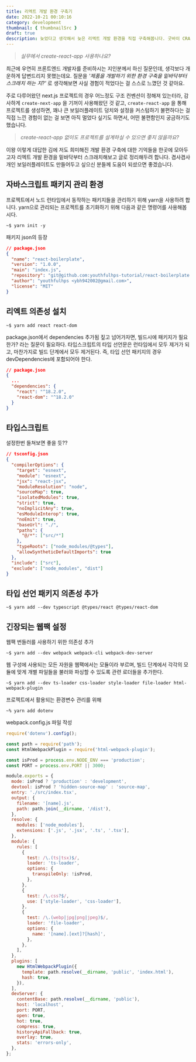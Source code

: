 ```yaml
---
title: 리엑트 개발 환경 구축기
date: 2022-10-21 00:10:16
category: development
thumbnail: { thumbnailSrc }
draft: true
description: 늦었다고 생각해서 늦은 리엑트 개발 환경을 직접 구축해봅니다. 굿바이 CRA!
---
```


> _실무에서 create-react-app 사용하나요?_

최근에 우연히 프론트엔드 개발자를 준비하시는 지인분께서 하신 질문인데, 생각보다 개운하게
답변드리지 못했는데요. 질문을 _'제품을 개발하기 위한 환경 구축을 밑바닥부터 스크래치 하는 지?'_
로 생각해보면 사실 경험이 적었다는 걸 스스로 느꼈던 것 같아요.

주로 다루어왔던 next.js 프로젝트의 경우 어느정도 구조 컨벤션이 정해져 있는터라,
감사하게 `create-next-app` 을 기꺼이 사용해왔던 것 같고, `create-react-app` 을 통해
프로젝트를 생성하면, 꽤나 큰 보일러플레이트 덩치와 설정을 커스텀하기 불편하다는 걸 직접 느낀
경험이 없는 걸 보면 아직 멀었다 싶기도 하면서, 어떤 불편함인지 궁금하기도 했습니다.

> _create-react-app 없이도 프로젝트를 설계하실 수 있으면 좋지 않을까요?_

이왕 이렇게 대답한 김에 저도 희미해진 개발 환경 구축에 대한 기억들을 한곳에
모아두고자 리엑트 개발 환경을 밑바닥부터 스크래치해보고 글로 정리해두려 합니다.
겸사겸사 개인 보일러플레이트도 만들어두고 싶으신 분들께 도움이 되셨으면 좋겠습니다.

## 자바스크립트 패키지 관리 환경

프로젝트에서 노드 런타임에서 동작하는 패키지들을 관리하기 위해 yarn을 사용하려 합니다.
yarn으로 관리되는 프로젝트를 초기화하기 위해 다음과 같은 명령어를 사용해봅시다.

```shell
~$ yarn init -y
```

패키지 json의 등장

```json
// package.json
{
  "name": "react-boilerplate",
  "version": "1.0.0",
  "main": "index.js",
  "repository": "git@github.com:youthfulhps-tutorial/react-boilerplate.git",
  "author": "youthfulhps <ybh942002@gmail.com>",
  "license": "MIT"
}
```

## 리엑트 의존성 설치

```shell
~$ yarn add react react-dom
```

package.json에서 dependencies 추가됨
짚고 넘어가자면, 빌드시에 패키지가 필요한가? 라는 질문이 필요하다.
타입스크립트의 타입 선언문은 런타임에서 모두 제거가 되고, 마찬가지로 빌드 단계에서
모두 제거된다. 즉, 타입 선언 패키지의 경우 devDependencies에 포함되어야 한다.

```json
// package.json
{
  ...
  "dependencies": {
    "react": "^18.2.0",
    "react-dom": "^18.2.0"
  }
}
```

## 타입스크립트

설정한번 들쳐보면 좋을 듯??

```json
// tsconfig.json
{
  "compilerOptions": {
    "target": "esnext",
    "module": "esnext",
    "jsx": "react-jsx",
    "moduleResolution": "node",
    "sourceMap": true,
    "isolatedModules": true,
    "strict": true,
    "noImplicitAny": true,
    "esModuleInterop": true,
    "noEmit": true,
    "baseUrl": "./",
    "paths": {
      "@/*": ["src/*"]
    },
    "typeRoots": ["node_modules/@types"],
    "allowSyntheticDefaultImports": true
  },
  "include": ["src"],
  "exclude": ["node_modules", "dist"]
}
```

## 타입 선언 패키지 의존성 추가

```shell
~$ yarn add --dev typescript @types/react @types/react-dom
```

## 긴장되는 웹팩 설정

웹팩 번들러를 사용하기 위한 의존성 추가

```shell
~$ yarn add --dev webpack webpack-cli webpack-dev-server
```

웹 구성에 사용되는 모든 자원을 웹팩에서는 모듈이라 부르며, 빌드 단계에서
각각의 모듈에 맞게 개별 파일들을 불러와 파싱할 수 있도록 관련 로더들을 추가한다.

```shell
~$ yarn add --dev ts-loader css-loader style-loader file-loader html-webpack-plugin
```

프로젝트에서 활용되는 환경변수 관리를 위해

```shell
~% yarn add dotenv
```

webpack.config.js 파일 작성

```js
require('dotenv').config();

const path = require('path');
const HtmlWebpackPlugin = require('html-webpack-plugin');

const isProd = process.env.NODE_ENV === 'production';
const PORT = process.env.PORT || 3000;

module.exports = {
  mode: isProd ? 'production' : 'development',
  devtool: isProd ? 'hidden-source-map' : 'source-map',
  entry: './src/index.tsx',
  output: {
    filename: '[name].js',
    path: path.join(__dirname, '/dist'),
  },
  resolve: {
    modules: ['node_modules'],
    extensions: ['.js', '.jsx', '.ts', '.tsx'],
  },
  module: {
    rules: [
      {
        test: /\.(ts|tsx)$/,
        loader: 'ts-loader',
        options: {
          transpileOnly: !isProd,
        },
      },
      {
        test: /\.css?$/,
        use: ['style-loader', 'css-loader'],
      },
      {
        test: /\.(webp|jpg|png|jpeg)$/,
        loader: 'file-loader',
        options: {
          name: '[name].[ext]?[hash]',
        },
      },
    ],
  },
  plugins: [
    new HtmlWebpackPlugin({
      template: path.resolve(__dirname, 'public', 'index.html'),
      hash: true,
    }),
  ],
  devServer: {
    contentBase: path.resolve(__dirname, 'public'),
    host: 'localhost',
    port: PORT,
    open: true,
    hot: true,
    compress: true,
    historyApiFallback: true,
    overlay: true,
    stats: 'errors-only',
  },
};
```
